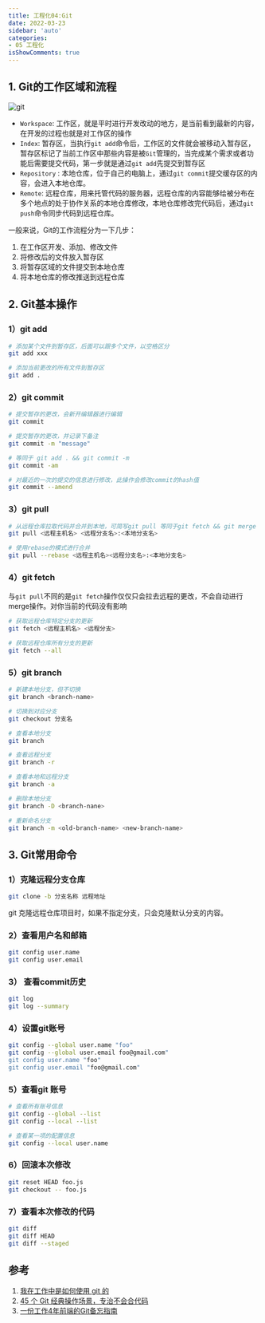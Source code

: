 ```yaml
---
title: 工程化04:Git
date: 2022-03-23
sidebar: 'auto'
categories:
- 05 工程化
isShowComments: true
---
```




## 1. Git的工作区域和流程

![git](https://gitee.com/ljcdzh/my_pic/raw/master/img/202203232203985.webp)

- `Workspace`: 工作区，就是平时进行开发改动的地方，是当前看到最新的内容，在开发的过程也就是对工作区的操作
- `Index`: 暂存区，当执行`git add`命令后，工作区的文件就会被移动入暂存区，暂存区标记了当前工作区中那些内容是被`Git`管理的，当完成某个需求或者功能后需要提交代码，第一步就是通过`git add`先提交到暂存区
- `Repository` : 本地仓库，位于自己的电脑上，通过`git commit`提交缓存区的内容，会进入本地仓库。
- `Remote`: 远程仓库，用来托管代码的服务器，远程仓库的内容能够给被分布在多个地点的处于协作关系的本地仓库修改，本地仓库修改完代码后，通过`git push`命令同步代码到远程仓库。

一般来说，Git的工作流程分为一下几步：

1. 在工作区开发、添加、修改文件
2. 将修改后的文件放入暂存区
3. 将暂存区域的文件提交到本地仓库
4. 将本地仓库的修改推送到远程仓库

## 2. Git基本操作

### 1）git add

```bash
# 添加某个文件到暂存区，后面可以跟多个文件，以空格区分
git add xxx

# 添加当前更改的所有文件到暂存区
git add .
```

### 2）git commit

```bash
# 提交暂存的更改，会新开编辑器进行编辑
git commit

# 提交暂存的更改，并记录下备注
git commit -m "message"

# 等同于 git add . && git commit -m
git commit -am

# 对最近的一次的提交的信息进行修改，此操作会修改commit的hash值
git commit --amend
```



### 3）git pull

```bash
# 从远程仓库拉取代码并合并到本地，可简写git pull 等同于git fetch && git merge
git pull <远程主机名> <远程分支名>:<本地分支名>

# 使用rebase的模式进行合并
git pull --rebase <远程主机名><远程分支名>:<本地分支名>
```



### 4）git fetch

与`git pull`不同的是`git fetch`操作仅仅只会拉去远程的更改，不会自动进行merge操作。对你当前的代码没有影响

```bash
# 获取远程仓库特定分支的更新
git fetch <远程主机名> <远程分支>

# 获取远程仓库所有分支的更新
git fetch --all
```



### 5）git branch

```bash
# 新建本地分支，但不切换
git branch <branch-name> 

# 切换到对应分支
git checkout 分支名

# 查看本地分支
git branch

# 查看远程分支
git branch -r

# 查看本地和远程分支
git branch -a

# 删除本地分支
git branch -D <branch-nane>

# 重新命名分支
git branch -m <old-branch-name> <new-branch-name>
```



## 3. Git常用命令

### 1）克隆远程分支仓库

```bash
git clone -b 分支名称 远程地址
```

git 克隆远程仓库项目时，如果不指定分支，只会克隆默认分支的内容。

### 2）查看用户名和邮箱

```bash
git config user.name
git config user.email
```



### 3） 查看commit历史

```bash
git log
git log --summary
```



### 4）设置git账号

```bash
git config --global user.name "foo"
git config --global user.email foo@gmail.com"
git config user.name "foo"
git config user.email "foo@gmail.com"
```



### 5）查看git 账号

```bash
# 查看所有账号信息
git config --global --list
git config --local --list

# 查看某一项的配置信息
git config --local user.name
```



### 6）回滚本次修改

```bash
git reset HEAD foo.js
git checkout -- foo.js
```



### 7）查看本次修改的代码

```bash
git diff
git diff HEAD
git diff --staged
```





## 参考

1. [我在工作中是如何使用 git 的](https://juejin.cn/post/6974184935804534815#heading-9)
2. [45 个 Git 经典操作场景，专治不会合代码](https://mp.weixin.qq.com/s/BzdgZXyM1UaNCUCXySL9Rw)
3. [一份工作4年前端的Git备忘指南](https://juejin.cn/post/6967634683811069982)

